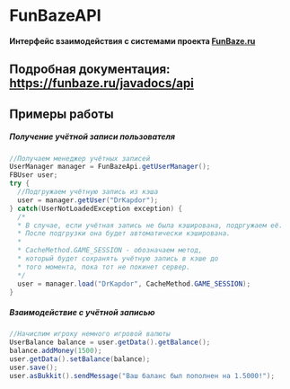 # FunBazeAPI
#### Интерфейс взаимодействия с системами проекта **[FunBaze.ru](https://funbaze.ru/)**<br>
Подробная документация: https://funbaze.ru/javadocs/api
-----------------------------------
## Примеры работы
##### Получение учётной записи пользователя
```java
//Получаем менеджер учётных записей
UserManager manager = FunBazeApi.getUserManager();
FBUser user;
try {
  //Подгружаем учётную запись из кэша
  user = manager.getUser("DrKapdor");
} catch(UserNotLoadedException exception) {
  /*
  * В случае, если учётная запись не была кэширована, подргужаем её.
  * После подгрузки она будет автоматически кэширована.
  *
  * CacheMethod.GAME_SESSION - обозначаем метод,
  * который будет сохранять учётную запись в кэше до
  * того момента, пока тот не покинет сервер.
  */
  user = manager.load("DrKapdor", CacheMethod.GAME_SESSION);
}
```
##### Взаимодействие с учётной записью
```java
//Начислим игроку немного игровой валюты
UserBalance balance = user.getData().getBalance();
balance.addMoney(1500);
user.getData().setBalance(balance);
user.save();
user.asBukkit().sendMessage("Ваш баланс был пополнен на 1.5000!");
```
